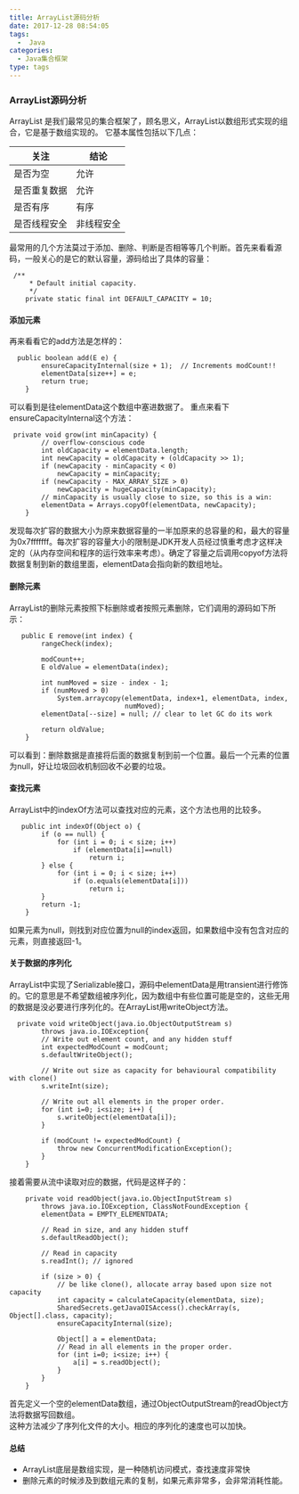 ```yaml
---
title: ArrayList源码分析
date: 2017-12-28 08:54:05
tags:
  -  Java  
categories:  
  - Java集合框架  
type: tags
---
```

### ArrayList源码分析
ArrayList 是我们最常见的集合框架了，顾名思义，ArrayList以数组形式实现的组合，它是基于数组实现的。
它基本属性包括以下几点：

关注 | 结论
---|---
是否为空 | 允许
是否重复数据 | 允许
是否有序 | 有序
是否线程安全 | 非线程安全

最常用的几个方法莫过于添加、删除、判断是否相等等几个判断。首先来看看源码，一般关心的是它的默认容量，源码给出了具体的容量：

```
 /**
     * Default initial capacity.
     */
    private static final int DEFAULT_CAPACITY = 10;
```
#### 添加元素
再来看看它的add方法是怎样的：

```
  public boolean add(E e) {
        ensureCapacityInternal(size + 1);  // Increments modCount!!
        elementData[size++] = e;
        return true;
    }
```
可以看到是往elementData这个数组中塞进数据了。
重点来看下ensureCapacityInternal这个方法：

```
 private void grow(int minCapacity) {
        // overflow-conscious code
        int oldCapacity = elementData.length;
        int newCapacity = oldCapacity + (oldCapacity >> 1);
        if (newCapacity - minCapacity < 0)
            newCapacity = minCapacity;
        if (newCapacity - MAX_ARRAY_SIZE > 0)
            newCapacity = hugeCapacity(minCapacity);
        // minCapacity is usually close to size, so this is a win:
        elementData = Arrays.copyOf(elementData, newCapacity);
    }
```
发现每次扩容的数据大小为原来数据容量的一半加原来的总容量的和，最大的容量为0x7fffffff。每次扩容的容量大小的限制是JDK开发人员经过慎重考虑才这样决定的（从内存空间和程序的运行效率来考虑）。确定了容量之后调用copyof方法将数据复制到新的数组里面，elementData会指向新的数组地址。

#### 删除元素
ArrayList的删除元素按照下标删除或者按照元素删除，它们调用的源码如下所示：

```
   public E remove(int index) {
        rangeCheck(index);

        modCount++;
        E oldValue = elementData(index);

        int numMoved = size - index - 1;
        if (numMoved > 0)
            System.arraycopy(elementData, index+1, elementData, index,
                             numMoved);
        elementData[--size] = null; // clear to let GC do its work

        return oldValue;
    }
```
可以看到：删除数据是直接将后面的数据复制到前一个位置。最后一个元素的位置为null，好让垃圾回收机制回收不必要的垃圾。
#### 查找元素
ArrayList中的indexOf方法可以查找对应的元素，这个方法也用的比较多。

```
   public int indexOf(Object o) {
        if (o == null) {
            for (int i = 0; i < size; i++)
                if (elementData[i]==null)
                    return i;
        } else {
            for (int i = 0; i < size; i++)
                if (o.equals(elementData[i]))
                    return i;
        }
        return -1;
    }
```
如果元素为null，则找到对应位置为null的index返回，如果数组中没有包含对应的元素，则直接返回-1。
#### 关于数据的序列化
ArrayList中实现了Serializable接口，源码中elementData是用transient进行修饰的。它的意思是不希望数组被序列化，因为数组中有些位置可能是空的，这些无用的数据是没必要进行序列化的。在ArrayList用writeObject方法。

```
  private void writeObject(java.io.ObjectOutputStream s)
        throws java.io.IOException{
        // Write out element count, and any hidden stuff
        int expectedModCount = modCount;
        s.defaultWriteObject();

        // Write out size as capacity for behavioural compatibility with clone()
        s.writeInt(size);

        // Write out all elements in the proper order.
        for (int i=0; i<size; i++) {
            s.writeObject(elementData[i]);
        }

        if (modCount != expectedModCount) {
            throw new ConcurrentModificationException();
        }
    }
```
接着需要从流中读取对应的数据，代码是这样子的：

```
    private void readObject(java.io.ObjectInputStream s)
        throws java.io.IOException, ClassNotFoundException {
        elementData = EMPTY_ELEMENTDATA;

        // Read in size, and any hidden stuff
        s.defaultReadObject();

        // Read in capacity
        s.readInt(); // ignored

        if (size > 0) {
            // be like clone(), allocate array based upon size not capacity
            int capacity = calculateCapacity(elementData, size);
            SharedSecrets.getJavaOISAccess().checkArray(s, Object[].class, capacity);
            ensureCapacityInternal(size);

            Object[] a = elementData;
            // Read in all elements in the proper order.
            for (int i=0; i<size; i++) {
                a[i] = s.readObject();
            }
        }
    }
```
首先定义一个空的elementData数组，通过ObjectOutputStream的readObject方法将数据写回数组。  
这种方法减少了序列化文件的大小。相应的序列化的速度也可以加快。
#### 总结
- ArrayList底层是数组实现，是一种随机访问模式，查找速度非常快
- 删除元素的时候涉及到数组元素的复制，如果元素非常多，会非常消耗性能。






















